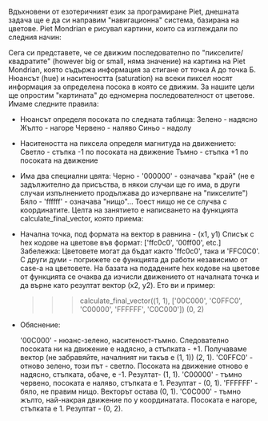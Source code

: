   Вдъхновени от езотеричният език за програмиране Piet, днешната задача ще е да си направим "навигационна" система, 
  базирана на цветове.
  Piet Mondrian е рисувал картини, които са изглеждали по следния начин:

  Сега си представете, че се движим последователно по "пикселите/квадратите" (however big or small, няма значение) на 
  картина на Piet Mondrian, която съдържа информация за стигане от точка А до точка Б. Нюансът (hue) и наситеността 
  (saturation) на всеки пиксел носят информация за определена посока в която се движим. За нашите цели ще опростим 
  "картината" до едномерна последователност от цветове.
  Имаме следните правила:

* Нюансът определя посоката по следната таблица:
  Зелено - надясно
  Жълто - нагоре
  Червено - наляво
  Синьо - надолу
  
* Наситеността на пиксела определя магнитуда на движението:
  Светло - стъпка -1 по посоката на движение
  Тъмно - стъпка +1 по посоката на движение
  
* Има два специални цвята:
  Черно - '000000' - означава "край" (не е задължително да присъства, в някои случаи ще го има, в други случаи 
  изпълнението продължава до изчерпване на "пикселите")
  Бяло - 'ffffff' - означава "нищо"... Тоест нищо не се случва с координатите.
  Целта на занятието е написването на функцията calculate_final_vector, която приема:

* Начална точка, под формата на вектор в равнина - (x1, y1)
  Списък с hex кодове на цветове във формат:
  ['ffc0c0', '00ff00', etc.]
  Забележка: Цветовете могат да бъдат както 'ffc0c0', така и 'FFC0C0'. С други думи - погрижете се функцията да 
  работи независимо от case-а на цветовете.
  На базата на подадените hex кодове на цветове от функцията се очаква да изчисли движението от началната точка и да 
  върне като резултат вектор (x2, y2).
  Ето ви и пример:
  >>> calculate_final_vector((1, 1), ['00C000', 'C0FFC0', 'C00000', 'FFFFFF', 'C0C000'])
  (0, 2)

* Обяснение:

  '00C000' - нюанс-зелено, наситеност-тъмно. Следователно посоката ни на движение е надясно, а стъпката - +1. 
  Получаваме вектор (не забравяйте, началният ни такъв е (1, 1)) (2, 1).
  'C0FFC0' - отново зелено, този път - светло. Посоката на движение отново е надясно, стъпката, обаче, е -1. 
  Резултат- (1, 1).
  'C00000' - тъмно червено, посоката е наляво, стъпката е 1. Резултат - (0, 1).
  'FFFFFF' - бяло, не правим нищо. Векторът остава (0, 1).
  'C0C000' - тъмно жълто, най-накрая движение по y координатата. Посоката е нагоре, стъпката е 1. Резултат - (0, 2).
